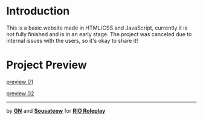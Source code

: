 # Introduction
This is a basic website made in HTML/CSS and JavaScript, currently it is not fully finished and is in an early stage. The project was canceled due to internal issues with the users, so it's okay to share it!

# Project Preview

[preview 01](https://imgur.com/LOiSMJ9)

[preview 02](https://imgur.com/kGtdcjl)

------------------------------------------------------
by **<a href="https://github.com/GNwal">GN</a>** and **<a href="https://github.com/Sousateew">Sousateew</a>** for **<a href="https://">RIO Roleplay</a>**
